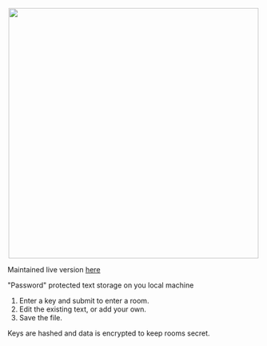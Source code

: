 <p align="center">
  <img src="https://i.gyazo.com/15483ed2ac40cf44bf3496a078334c17.png" width="500"/>
</p>

Maintained live version [here](https://g-harel.github.io/Honeycomb/)

"Password" protected text storage on you local machine

1. Enter a key and submit to enter a room.
2. Edit the existing text, or add your own.
3. Save the file.

Keys are hashed and data is encrypted to keep rooms secret.